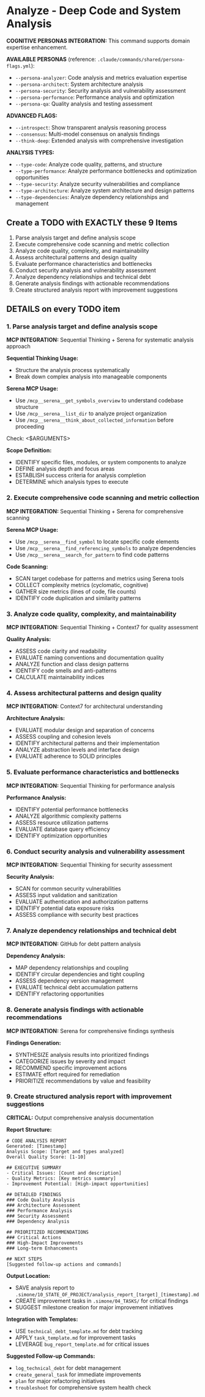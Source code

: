 # Analyze - Deep Code and System Analysis

**COGNITIVE PERSONAS INTEGRATION:** This command supports domain expertise enhancement.

**AVAILABLE PERSONAS** (reference: `.claude/commands/shared/persona-flags.yml`):
- `--persona-analyzer`: Code analysis and metrics evaluation expertise
- `--persona-architect`: System architecture analysis
- `--persona-security`: Security analysis and vulnerability assessment
- `--persona-performance`: Performance analysis and optimization
- `--persona-qa`: Quality analysis and testing assessment

**ADVANCED FLAGS:**
- `--introspect`: Show transparent analysis reasoning process
- `--consensus`: Multi-model consensus on analysis findings
- `--think-deep`: Extended analysis with comprehensive investigation

**ANALYSIS TYPES:**
- `--type-code`: Analyze code quality, patterns, and structure
- `--type-performance`: Analyze performance bottlenecks and optimization opportunities
- `--type-security`: Analyze security vulnerabilities and compliance
- `--type-architecture`: Analyze system architecture and design patterns
- `--type-dependencies`: Analyze dependency relationships and management

## Create a TODO with EXACTLY these 9 Items

1. Parse analysis target and define analysis scope
2. Execute comprehensive code scanning and metric collection
3. Analyze code quality, complexity, and maintainability
4. Assess architectural patterns and design quality
5. Evaluate performance characteristics and bottlenecks
6. Conduct security analysis and vulnerability assessment
7. Analyze dependency relationships and technical debt
8. Generate analysis findings with actionable recommendations
9. Create structured analysis report with improvement suggestions

## DETAILS on every TODO item

### 1. Parse analysis target and define analysis scope

**MCP INTEGRATION:** Sequential Thinking + Serena for systematic analysis approach

**Sequential Thinking Usage:**
- Structure the analysis process systematically
- Break down complex analysis into manageable components

**Serena MCP Usage:**
- Use `/mcp__serena__get_symbols_overview` to understand codebase structure
- Use `/mcp__serena__list_dir` to analyze project organization
- Use `/mcp__serena__think_about_collected_information` before proceeding

Check: <$ARGUMENTS>

**Scope Definition:**
- IDENTIFY specific files, modules, or system components to analyze
- DEFINE analysis depth and focus areas
- ESTABLISH success criteria for analysis completion
- DETERMINE which analysis types to execute

### 2. Execute comprehensive code scanning and metric collection

**MCP INTEGRATION:** Sequential Thinking + Serena for comprehensive scanning

**Serena MCP Usage:**
- Use `/mcp__serena__find_symbol` to locate specific code elements
- Use `/mcp__serena__find_referencing_symbols` to analyze dependencies
- Use `/mcp__serena__search_for_pattern` to find code patterns

**Code Scanning:**
- SCAN target codebase for patterns and metrics using Serena tools
- COLLECT complexity metrics (cyclomatic, cognitive)
- GATHER size metrics (lines of code, file counts)
- IDENTIFY code duplication and similarity patterns

### 3. Analyze code quality, complexity, and maintainability

**MCP INTEGRATION:** Sequential Thinking + Context7 for quality assessment

**Quality Analysis:**
- ASSESS code clarity and readability
- EVALUATE naming conventions and documentation quality
- ANALYZE function and class design patterns
- IDENTIFY code smells and anti-patterns
- CALCULATE maintainability indices

### 4. Assess architectural patterns and design quality

**MCP INTEGRATION:** Context7 for architectural understanding

**Architecture Analysis:**
- EVALUATE modular design and separation of concerns
- ASSESS coupling and cohesion levels
- IDENTIFY architectural patterns and their implementation
- ANALYZE abstraction levels and interface design
- EVALUATE adherence to SOLID principles

### 5. Evaluate performance characteristics and bottlenecks

**MCP INTEGRATION:** Sequential Thinking for performance analysis

**Performance Analysis:**
- IDENTIFY potential performance bottlenecks
- ANALYZE algorithmic complexity patterns
- ASSESS resource utilization patterns
- EVALUATE database query efficiency
- IDENTIFY optimization opportunities

### 6. Conduct security analysis and vulnerability assessment

**MCP INTEGRATION:** Sequential Thinking for security assessment

**Security Analysis:**
- SCAN for common security vulnerabilities
- ASSESS input validation and sanitization
- EVALUATE authentication and authorization patterns
- IDENTIFY potential data exposure risks
- ASSESS compliance with security best practices

### 7. Analyze dependency relationships and technical debt

**MCP INTEGRATION:** GitHub for debt pattern analysis

**Dependency Analysis:**
- MAP dependency relationships and coupling
- IDENTIFY circular dependencies and tight coupling
- ASSESS dependency version management
- EVALUATE technical debt accumulation patterns
- IDENTIFY refactoring opportunities

### 8. Generate analysis findings with actionable recommendations

**MCP INTEGRATION:** Serena for comprehensive findings synthesis

**Findings Generation:**
- SYNTHESIZE analysis results into prioritized findings
- CATEGORIZE issues by severity and impact
- RECOMMEND specific improvement actions
- ESTIMATE effort required for remediation
- PRIORITIZE recommendations by value and feasibility

### 9. Create structured analysis report with improvement suggestions

**CRITICAL:** Output comprehensive analysis documentation

**Report Structure:**
```
# CODE ANALYSIS REPORT
Generated: [Timestamp]
Analysis Scope: [Target and types analyzed]
Overall Quality Score: [1-10]

## EXECUTIVE SUMMARY
- Critical Issues: [Count and description]
- Quality Metrics: [Key metrics summary]
- Improvement Potential: [High-impact opportunities]

## DETAILED FINDINGS
### Code Quality Analysis
### Architecture Assessment  
### Performance Analysis
### Security Assessment
### Dependency Analysis

## PRIORITIZED RECOMMENDATIONS
### Critical Actions
### High-Impact Improvements
### Long-term Enhancements

## NEXT STEPS
[Suggested follow-up actions and commands]
```

**Output Location:**
- SAVE analysis report to `.simone/10_STATE_OF_PROJECT/analysis_report_[target]_[timestamp].md`
- CREATE improvement tasks in `.simone/04_TASKS/` for critical findings
- SUGGEST milestone creation for major improvement initiatives

**Integration with Templates:**
- USE `technical_debt_template.md` for debt tracking
- APPLY `task_template.md` for improvement tasks
- LEVERAGE `bug_report_template.md` for critical issues

**Suggested Follow-up Commands:**
- `log_technical_debt` for debt management
- `create_general_task` for immediate improvements
- `plan` for major refactoring initiatives
- `troubleshoot` for comprehensive system health check